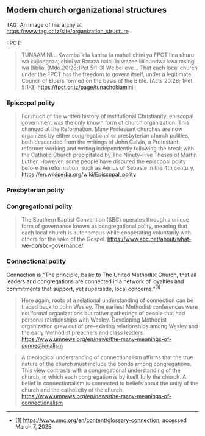 ## Modern church organizational structures

<!-- It would be good to list Tanzanian churches that follow each of these structures-->
<!--bullet points for each to show main characteristics. Compare to other types of polity so that the differences are understood.-->
<!--There is some inconsistency and overlap in these. Some church might be mostly presbyterian, but have bishops (not with apostolic succession) that step in (and maybe overstep) and push certain issues or agendas or try to "fix" problems-->
<!--Should use Scriptures that each use to justify their position-->
<!--absolute power corrupts absolutely-->
<!-- plurality of elders.-->

TAG:
An image of hierarchy at https://www.tag.or.tz/site/organization_structure

FPCT:

> TUNAAMINI... Kwamba kila kanisa la mahali chini ya FPCT lina uhuru wa kujiongoza, chini ya Baraza halali la wazee lililoundwa kwa msingi wa Biblia. (Mdo.20:28;1Pet 5:1-3)
> We believe... That each local church under the FPCT has the freedom to govern itself, under a legitimate Council of Elders formed on the basis of the Bible. (Acts 20:28; 1Pet 5:1-3)
> https://fpct.or.tz/page/tunachokiamini

### Episcopal polity

> For much of the written history of institutional Christianity, episcopal government was the only known form of church organization. This changed at the Reformation. Many Protestant churches are now organized by either congregational or presbyterian church polities, both descended from the writings of John Calvin, a Protestant reformer working and writing independently following the break with the Catholic Church precipitated by The Ninety-Five Theses of Martin Luther. However, some people have disputed the episcopal polity before the reformation, such as Aerius of Sebaste in the 4th century.
> https://en.wikipedia.org/wiki/Episcopal_polity

<!--The orthodox church has multiple leaders in the top position, instead of just one leader, like the pope in the Roman Catholic church. Both are Episcopal. -->

### Presbyterian polity

### Congregational polity

> The Southern Baptist Convention (SBC) operates through a unique form of governance known as congregational polity, meaning that each local church is autonomous while cooperating voluntarily with others for the sake of the Gospel.
> https://www.sbc.net/about/what-we-do/sbc-governance/

### Connectional polity

Connection is "The principle, basic to The United Methodist Church, that all leaders and congregations are connected in a network of loyalties and commitments that support, yet supersede, local concerns."<sup>[1]</sup>

> Here again, roots of a relational understanding of connection can be traced back to John Wesley. The earliest Methodist conferences were not formal organizations but rather gatherings of people that had personal relationships with Wesley. Developing Methodist organization grew out of pre-existing relationships among Wesley and the early Methodist preachers and class leaders.
> https://www.umnews.org/en/news/the-many-meanings-of-connectionalism

> A theological understanding of connectionalism affirms that the true nature of the church must include the bonds among congregations. This view contrasts with a congregational understanding of the church, in which each congregation is by itself fully the church. A belief in connectionalism is connected to beliefs about the unity of the church and the catholicity of the church.
> https://www.umnews.org/en/news/the-many-meanings-of-connectionalism

---

- [1] https://www.umc.org/en/content/glossary-connection, accessed March 7, 2025
